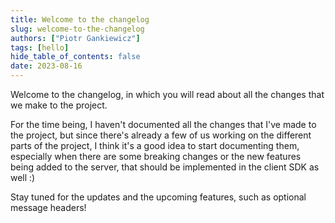 ```yaml
---
title: Welcome to the changelog
slug: welcome-to-the-changelog
authors: ["Piotr Gankiewicz"]
tags: [hello]
hide_table_of_contents: false
date: 2023-08-16
---
```


Welcome to the changelog, in which you will read about all the changes that we make to the project.

<!--truncate-->

For the time being, I haven't documented all the changes that I've made to the project, but since there's already a few of us working on the different parts of the project, I think it's a good idea to start documenting them, especially when there are some breaking changes or the new features being added to the server, that should be implemented in the client SDK as well :)

Stay tuned for the updates and the upcoming features, such as optional message headers!